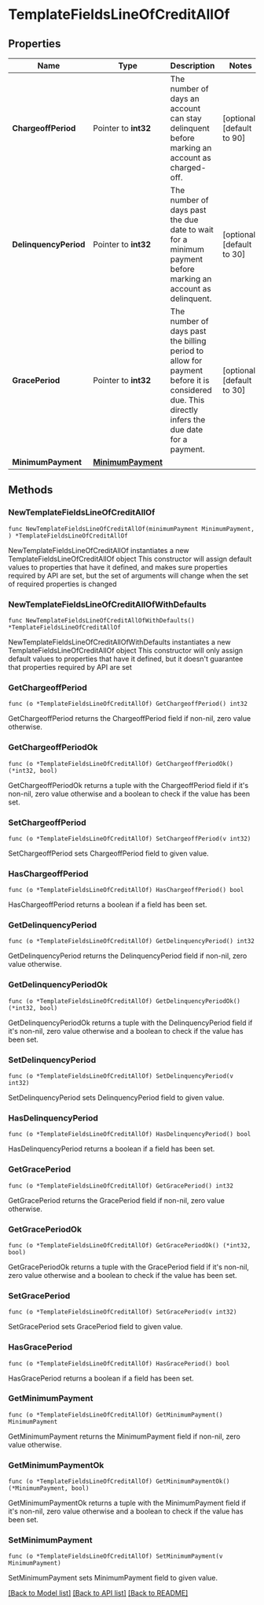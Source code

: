 # TemplateFieldsLineOfCreditAllOf

## Properties

Name | Type | Description | Notes
------------ | ------------- | ------------- | -------------
**ChargeoffPeriod** | Pointer to **int32** | The number of days an account can stay delinquent before marking an account as charged-off.  | [optional] [default to 90]
**DelinquencyPeriod** | Pointer to **int32** | The number of days past the due date to wait for a minimum payment before marking an account as delinquent.  | [optional] [default to 30]
**GracePeriod** | Pointer to **int32** | The number of days past the billing period to allow for payment before it is considered due. This directly infers the due date for a payment.  | [optional] [default to 30]
**MinimumPayment** | [**MinimumPayment**](MinimumPayment.md) |  | 

## Methods

### NewTemplateFieldsLineOfCreditAllOf

`func NewTemplateFieldsLineOfCreditAllOf(minimumPayment MinimumPayment, ) *TemplateFieldsLineOfCreditAllOf`

NewTemplateFieldsLineOfCreditAllOf instantiates a new TemplateFieldsLineOfCreditAllOf object
This constructor will assign default values to properties that have it defined,
and makes sure properties required by API are set, but the set of arguments
will change when the set of required properties is changed

### NewTemplateFieldsLineOfCreditAllOfWithDefaults

`func NewTemplateFieldsLineOfCreditAllOfWithDefaults() *TemplateFieldsLineOfCreditAllOf`

NewTemplateFieldsLineOfCreditAllOfWithDefaults instantiates a new TemplateFieldsLineOfCreditAllOf object
This constructor will only assign default values to properties that have it defined,
but it doesn't guarantee that properties required by API are set

### GetChargeoffPeriod

`func (o *TemplateFieldsLineOfCreditAllOf) GetChargeoffPeriod() int32`

GetChargeoffPeriod returns the ChargeoffPeriod field if non-nil, zero value otherwise.

### GetChargeoffPeriodOk

`func (o *TemplateFieldsLineOfCreditAllOf) GetChargeoffPeriodOk() (*int32, bool)`

GetChargeoffPeriodOk returns a tuple with the ChargeoffPeriod field if it's non-nil, zero value otherwise
and a boolean to check if the value has been set.

### SetChargeoffPeriod

`func (o *TemplateFieldsLineOfCreditAllOf) SetChargeoffPeriod(v int32)`

SetChargeoffPeriod sets ChargeoffPeriod field to given value.

### HasChargeoffPeriod

`func (o *TemplateFieldsLineOfCreditAllOf) HasChargeoffPeriod() bool`

HasChargeoffPeriod returns a boolean if a field has been set.

### GetDelinquencyPeriod

`func (o *TemplateFieldsLineOfCreditAllOf) GetDelinquencyPeriod() int32`

GetDelinquencyPeriod returns the DelinquencyPeriod field if non-nil, zero value otherwise.

### GetDelinquencyPeriodOk

`func (o *TemplateFieldsLineOfCreditAllOf) GetDelinquencyPeriodOk() (*int32, bool)`

GetDelinquencyPeriodOk returns a tuple with the DelinquencyPeriod field if it's non-nil, zero value otherwise
and a boolean to check if the value has been set.

### SetDelinquencyPeriod

`func (o *TemplateFieldsLineOfCreditAllOf) SetDelinquencyPeriod(v int32)`

SetDelinquencyPeriod sets DelinquencyPeriod field to given value.

### HasDelinquencyPeriod

`func (o *TemplateFieldsLineOfCreditAllOf) HasDelinquencyPeriod() bool`

HasDelinquencyPeriod returns a boolean if a field has been set.

### GetGracePeriod

`func (o *TemplateFieldsLineOfCreditAllOf) GetGracePeriod() int32`

GetGracePeriod returns the GracePeriod field if non-nil, zero value otherwise.

### GetGracePeriodOk

`func (o *TemplateFieldsLineOfCreditAllOf) GetGracePeriodOk() (*int32, bool)`

GetGracePeriodOk returns a tuple with the GracePeriod field if it's non-nil, zero value otherwise
and a boolean to check if the value has been set.

### SetGracePeriod

`func (o *TemplateFieldsLineOfCreditAllOf) SetGracePeriod(v int32)`

SetGracePeriod sets GracePeriod field to given value.

### HasGracePeriod

`func (o *TemplateFieldsLineOfCreditAllOf) HasGracePeriod() bool`

HasGracePeriod returns a boolean if a field has been set.

### GetMinimumPayment

`func (o *TemplateFieldsLineOfCreditAllOf) GetMinimumPayment() MinimumPayment`

GetMinimumPayment returns the MinimumPayment field if non-nil, zero value otherwise.

### GetMinimumPaymentOk

`func (o *TemplateFieldsLineOfCreditAllOf) GetMinimumPaymentOk() (*MinimumPayment, bool)`

GetMinimumPaymentOk returns a tuple with the MinimumPayment field if it's non-nil, zero value otherwise
and a boolean to check if the value has been set.

### SetMinimumPayment

`func (o *TemplateFieldsLineOfCreditAllOf) SetMinimumPayment(v MinimumPayment)`

SetMinimumPayment sets MinimumPayment field to given value.



[[Back to Model list]](../../README.md#documentation-for-models) [[Back to API list]](../../README.md#documentation-for-api-endpoints) [[Back to README]](../../README.md)


